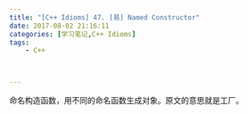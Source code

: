 ```yaml
---
title: "[C++ Idioms] 47. [易] Named Constructor"
date: 2017-08-02 21:16:11
categories: [学习笔记,C++ Idioms]
tags:
    - C++



---
```

命名构造函数，用不同的命名函数生成对象。<!--more-->原文的意思就是工厂。